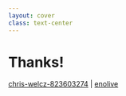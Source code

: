 ```yaml
---
layout: cover
class: text-center
---
```


# Thanks!

<my-v-card/>

<div class="flex flex-col items-center h-full">

<my-qr/>

<span class="mt-10">

<mdi-linkedin aria-label="LinkedIn"/> [chris-welcz-823603274](https://www.linkedin.com/in/chris-welcz-823603274/) |
<mdi-github aria-label="GitHub"/> [enolive](https://github.com/enolive)

</span>

</div>